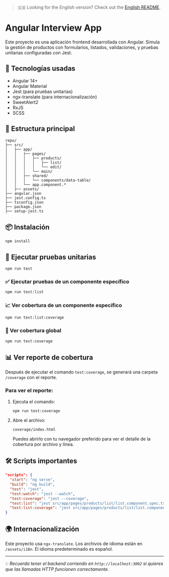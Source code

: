 > 🇬🇧 Looking for the English version? Check out the [English README](./README_EN.md).

# Angular Interview App

Este proyecto es una aplicación frontend desarrollada con Angular. Simula la gestión de productos con formularios, listados, validaciones, y pruebas unitarias configuradas con Jest.

## 🚀 Tecnologías usadas

- Angular 14+
- Angular Material
- Jest (para pruebas unitarias)
- ngx-translate (para internacionalización)
- SweetAlert2
- RxJS
- SCSS

## 📁 Estructura principal

```
repo/
├── src/
│   ├── app/
│   │   ├── pages/
│   │   │   ├── products/
│   │   │   │   ├── list/
│   │   │   │   └── edit/
│   │   │   └── main/
│   │   ├── shared/
│   │   │   └── components/data-table/
│   │   └── app.component.*
│   ├── assets/
├── angular.json
├── jest.config.ts
├── tsconfig.json
├── package.json
├── setup-jest.ts
```

## 📦 Instalación

```bash
npm install
```

## 🧪 Ejecutar pruebas unitarias

```bash
npm run test
```

### ✅ Ejecutar pruebas de un componente específico

```bash
npm run test:list
```

### 📈 Ver cobertura de un componente específico

```bash
npm run test:list:coverage
```

### 🧪 Ver cobertura global

```bash
npm run test:coverage
```

## 📊 Ver reporte de cobertura

Después de ejecutar el comando `test:coverage`, se generará una carpeta `/coverage` con el reporte.

### Para ver el reporte:

1. Ejecuta el comando:
   ```bash
   npm run test:coverage
   ```
2. Abre el archivo:
   ```
   coverage/index.html
   ```
   Puedes abrirlo con tu navegador preferido para ver el detalle de la cobertura por archivo y línea.

## 🛠 Scripts importantes

```json
"scripts": {
  "start": "ng serve",
  "build": "ng build",
  "test": "jest",
  "test:watch": "jest --watch",
  "test:coverage": "jest --coverage",
  "test:list": "jest src/app/pages/products/list/list.component.spec.ts",
  "test:list:coverage": "jest src/app/pages/products/list/list.component.spec.ts --coverage"
}
```

## 🌍 Internacionalización

Este proyecto usa `ngx-translate`. Los archivos de idioma están en `/assets/i18n`. El idioma predeterminado es español.

---

💡 *Recuerda tener el backend corriendo en `http://localhost:3002` si quieres que las llamadas HTTP funcionen correctamente.*
